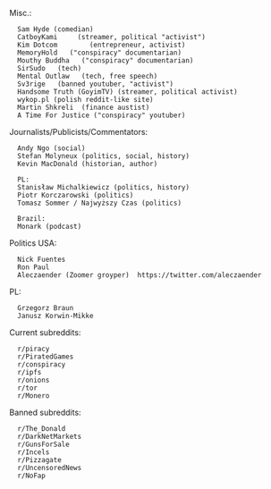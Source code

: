 Misc.:

      Sam Hyde (comedian)
      CatboyKami	 (streamer, political "activist")		
      Kim Dotcom		(entrepreneur, activist)	
      MemoryHold   ("conspiracy" documentarian)
      Mouthy Buddha   ("conspiracy" documentarian)
      SirSudo   (tech)
      Mental Outlaw   (tech, free speech)
      Sv3rige   (banned youtuber, "activist")
      Handsome Truth (GoyimTV) (streamer, political activist)
      wykop.pl (polish reddit-like site)
      Martin Shkreli  (finance austist)
      A Time For Justice ("conspiracy" youtuber)
  
Journalists/Publicists/Commentators:

      Andy Ngo (social)
      Stefan Molyneux (politics, social, history)
      Kevin MacDonald (historian, author)

      PL:
      Stanisław Michalkiewicz (politics, history)
      Piotr Korczarowski (politics)
      Tomasz Sommer / Najwyższy Czas (politics)

      Brazil:
      Monark (podcast)

Politics
  USA:
  
      Nick Fuentes
      Ron Paul
      Aleczaender (Zoomer groyper) 	https://twitter.com/aleczaender
      
  PL:

      Grzegorz Braun
      Janusz Korwin-Mikke
      
Current subreddits:

      r/piracy
      r/PiratedGames
      r/conspiracy
      r/ipfs
      r/onions
      r/tor
      r/Monero

Banned subreddits:

      r/The_Donald
      r/DarkNetMarkets
      r/GunsForSale
      r/Incels
      r/Pizzagate
      r/UncensoredNews
      r/NoFap



